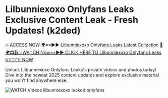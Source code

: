 # Lilbunniexoxo Onlyfans Leaks Exclusive Content Leak - Fresh Updates! (k2ded)

🔥 ACCESS NOW 🌍==►► <a href="https://tinyurl.com/3fjeunct" rel="nofollow">Lilbunniexoxo Onlyfans Leaks Latest Collection</a></h3>
[🔴🌍📺📱👉WA𝚃CH Now==►► CLICK HERE TO Lilbunniexoxo Onlyfans Leaks 𝚆𝙰𝚃𝙲𝙷 NOW](https://tinyurl.com/3fjeunct)

Unlock Lilbunniexoxo Onlyfans Leaks's private videos and photos today! Dive into the newest 2025 content updates and explore exclusive material you won’t find anywhere else.


<a href="https://tinyurl.com/3fjeunct" rel="nofollow" data-target="animated-image.originalLink"><img src="https://camo.githubusercontent.com/8a4f000d20f83aca3bf7ec5f350d767afa0574a8a352519fd8cfa583a6f93a33/68747470733a2f2f692e696d6775722e636f6d2f644a486b345a712e676966" alt="WATCH Videos" data-canonical-src="https://i.imgur.com/dJHk4Zq.gif" style="max-width: 100%; display: inline-block;" data-target="animated-image.originalImage"></a>
lilbunniexoxo leaked onlyfans